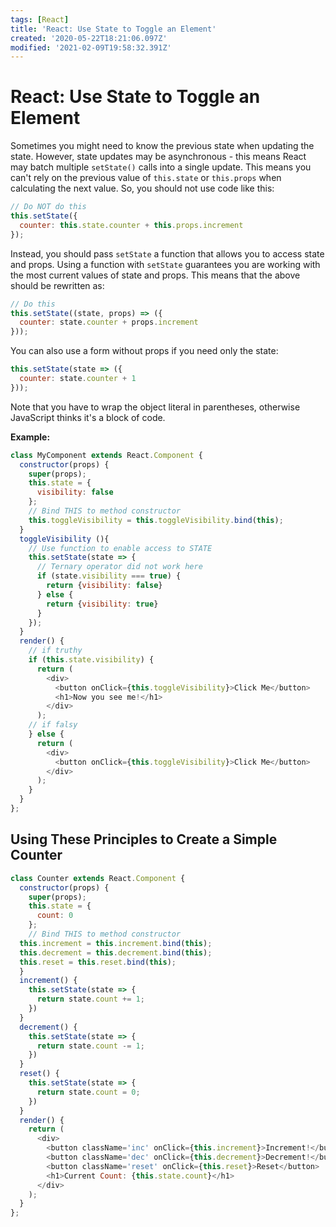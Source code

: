 ```yaml
---
tags: [React]
title: 'React: Use State to Toggle an Element'
created: '2020-05-22T18:21:06.097Z'
modified: '2021-02-09T19:58:32.391Z'
---
```


React: Use State to Toggle an Element
=====================================

Sometimes you might need to know the previous state when updating the state. However, state updates may be asynchronous - this means React may batch multiple ```setState()``` calls into a single update. This means you can't rely on the previous value of ```this.state``` or ```this.props``` when calculating the next value. So, you should not use code like this:

``` javascript
// Do NOT do this
this.setState({
  counter: this.state.counter + this.props.increment
});
```
Instead, you should pass ```setState``` a function that allows you to access state and props. Using a function with ```setState``` guarantees you are working with the most current values of state and props. This means that the above should be rewritten as:

``` javascript
// Do this
this.setState((state, props) => ({
  counter: state.counter + props.increment
}));
```
You can also use a form without props if you need only the state:

``` javascript
this.setState(state => ({
  counter: state.counter + 1
}));
```
Note that you have to wrap the object literal in parentheses, otherwise JavaScript thinks it's a block of code.

**Example:**
``` javascript
class MyComponent extends React.Component {
  constructor(props) {
    super(props);
    this.state = {
      visibility: false
    };
    // Bind THIS to method constructor
    this.toggleVisibility = this.toggleVisibility.bind(this);
  }
  toggleVisibility (){
    // Use function to enable access to STATE
    this.setState(state => {
      // Ternary operator did not work here
      if (state.visibility === true) {
        return {visibility: false}
      } else {
        return {visibility: true}
      }
    });
  }
  render() {
    // if truthy
    if (this.state.visibility) {
      return (
        <div>
          <button onClick={this.toggleVisibility}>Click Me</button>
          <h1>Now you see me!</h1>
        </div>
      );
    // if falsy
    } else {
      return (
        <div>
          <button onClick={this.toggleVisibility}>Click Me</button>
        </div>
      );
    }
  }
};
```
Using These Principles to Create a Simple Counter
-------------------------------------------------
``` javascript
class Counter extends React.Component {
  constructor(props) {
    super(props);
    this.state = {
      count: 0
    };
    // Bind THIS to method constructor
  this.increment = this.increment.bind(this);
  this.decrement = this.decrement.bind(this);
  this.reset = this.reset.bind(this);
  }
  increment() {
    this.setState(state => {
      return state.count += 1;
    })
  }
  decrement() {
    this.setState(state => {
      return state.count -= 1;
    })
  }
  reset() {
    this.setState(state => {
      return state.count = 0;
    })
  }
  render() {
    return (
      <div>
        <button className='inc' onClick={this.increment}>Increment!</button>
        <button className='dec' onClick={this.decrement}>Decrement!</button>
        <button className='reset' onClick={this.reset}>Reset</button>
        <h1>Current Count: {this.state.count}</h1>
      </div>
    );
  }
};
```
